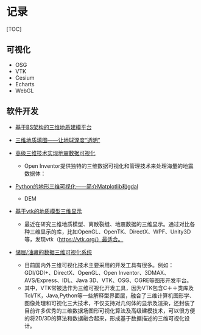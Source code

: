 # 记录

[TOC]

## 可视化

- OSG
- VTK
- Cesium
- Echarts
- WebGL

## 软件开发

- [基于BS架构的三维地质建模平台](https://afengwind.wordpress.com/2019/11/16/基于bs架构的三维地质建模平台/)
- [三维地质填图——让地球深度“透明”](http://symposium.sinoprobe.org/field-1086.html)
- [高级三维技术实现地震数据可视化](https://www.openinventor.com/zh-hans/solutions/oil-gas-and-mining/seismic-data-visualization/)
  - Open Inventor提供独特的三维数据可视化和管理技术来处理海量的地震数据体： 
- [Python的地形三维可视化——简介Matplotlib和gdal](http://www.9999ktv.com/url/jCUr3Kb8nAHHd35BC94rnfct3MII4GdbZx3Wx2mZbHtH8JXT3H2A2uxa0VIuTTJWEumltxVAozpNrK3nZsjdmRlV/2yQs3amhz1PrRkfX7VTiPzulCyzBOKDahpxQBZtTgYFb7I_aXxiFVREqSPpAKXSVSGKgmSOXEVubbPjoy5nkKEZ6D9gYLlZyCo23E8nyFHzi2KcnLS8AceJQ4ME7aamQCtXy9SutrUe_aCPLYZKW7tAF3noYDbBzTvQyzcrA.html)
  - DEM

- [基于vtk的地质模型三维显示](https://kuaibao.qq.com/s/20190225G1FFRS00?refer=spider)
  - 最近在研究三维地质模型、离散裂缝、地震数据的三维显示。通过对比各种三维显示的库，比如OpenGL、OpenTK、DirectX、WPF、Unity3D等，发现vtk（https://vtk.org/）最适合。
- [储层/油藏的数据三维可视化系统](http://dxxy.yangtzeu.edu.cn/info/1039/1354.htm)
  - 目前国内外三维可视化技术主要采用的开发工具有很多。例如：GDI/GDI+、DirectX、OpenGL、Open Inventor、3DMAX、AVS/Express、IDL、Java 3D、VTK、OSG、OGRE等图形开发平台。
  - 其中，VTK常被选作为三维可视化开发工具，因为VTK包含C＋＋类库及Tcl/TK，Java,Python等一些解释型界面层，融合了三维计算机图形学、图像处理和可视化三大技术，不仅支持对几何体的显示及渲染，还封装了目前许多优秀的三维数据场图形可视化算法及高级建模技术，可以很方便的将2D/3D的算法和数据融合起来，形成基于数据描述的三维可视化设计。